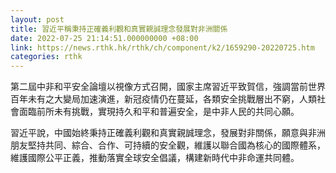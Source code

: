 ```yaml
---
layout: post
title: 習近平稱秉持正確義利觀和真實親誠理念發展對非洲關係
date: 2022-07-25 21:14:51.000000000 +08:00
link: https://news.rthk.hk/rthk/ch/component/k2/1659290-20220725.htm
categories: rthk
---
```


第二屆中非和平安全論壇以視像方式召開，國家主席習近平致賀信，強調當前世界百年未有之大變局加速演進，新冠疫情仍在蔓延，各類安全挑戰層出不窮，人類社會面臨前所未有挑戰，實現持久和平和普遍安全，是中非人民的共同心願。

習近平說，中國始終秉持正確義利觀和真實親誠理念，發展對非關係，願意與非洲朋友堅持共同、綜合、合作、可持續的安全觀，維護以聯合國為核心的國際體系，維護國際公平正義，推動落實全球安全倡議，構建新時代中非命運共同體。

